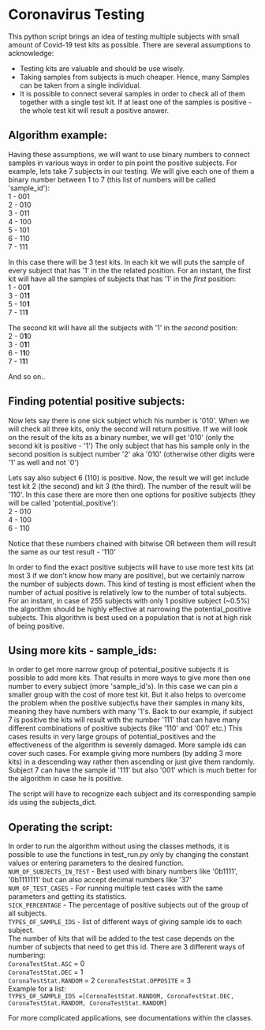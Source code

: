 # Coronavirus Testing
This python script brings an idea of testing multiple subjects with small amount of Covid-19 test kits as possible.
There are several assumptions to acknowledge:
- Testing kits are valuable and should be use wisely.
- Taking samples from subjects is much cheaper. Hence, many Samples can be taken from a single individual.
- It is possible to connect several samples in order to check all of them together with a single test kit. 
  If at least one of the samples is positive - the whole test kit will result a positive answer.


## Algorithm example:

Having these assumptions, we will want to use binary numbers to connect samples in various ways in order to pin point the positive subjects.
For example, lets take 7 subjects in our testing. 
We will give each one of them a binary number between 1 to 7 (this list of numbers will be called 'sample_id'):  
1 - 001  
2 - 010  
3 - 011  
4 - 100  
5 - 101  
6 - 110  
7 - 111  

In this case there will be 3 test kits. In each kit we will puts the sample of every subject that has '1' in the the related position.
For an instant, the first kit will have all the samples of subjects that has '1' in the *first* position:   
1 - 00**1**     
3 - 01**1**  
5 - 10**1**  
7 - 11**1**  

The second kit will have all the subjects with '1' in the *second* position:    
2 - 0**1**0  
3 - 0**1**1  
6 - 1**1**0  
7 - 1**1**1  

And so on..


## Finding potential positive subjects:

Now lets say there is one sick subject which his number is '010'. When we will check all three kits, only the second will return positive.
If we will look on the result of the kits as a binary number, we will get '010' (only the second kit is positive - '1')
The only subject that has his sample only in the second position is subject number '2' aka '010' (otherwise other digits were '1' as well and not '0') 

Lets say also subject 6 (110) is positive. Now, the result we will get include test kit 2 (the second) and kit 3 (the third).
The number of the result will be '110'. 
In this case there are more then one options for positive subjects (they will be called 'potential_positive'):  
2 - 010  
4 - 100  
6 - 110  

Notice that these numbers chained with bitwise OR between them will result the same as our test result - '110'

In order to find the exact positive subjects will have to use more test kits (at most 3 if we don't know how many are positive), but we certainly narrow the number of subjects down.
This kind of testing is most efficient when the number of actual positive is relatively low to the number of total subjects.
For an instant, in case of 255 subjects with only 1 positive subject (~0.5%) the algorithm should be highly effective at narrowing the potential_positive subjects.
This algorithm is best used on a population that is not at high risk of being positive.


## Using more kits - sample_ids:

In order to get more narrow group of potential_positive subjects it is possible to add more kits.
That results in more ways to give more then one number to every subject (more 'sample_id's).
In this case we can pin a smaller group with the cost of more test kit. 
But it also helps to overcome the problem when the positive subject\s have their samples in many kits, meaning they have numbers with many '1's.
Back to our example, if subject 7 is positive the kits will result with the number '111' that can have many different combinations of positive subjects (like '110' and '001' etc.)
This cases results in very large groups of potential_positives and the effectiveness of the algorithm is severely damaged.
More sample ids can cover such cases. 
For example giving more numbers (by adding 3 more kits) in a descending way rather then ascending or just give them randomly.
Subject 7 can have the sample id '111' but also '001' which is much better for the algorithm in case he is positive.

The script will have to recognize each subject and its corresponding sample ids using the subjects_dict.


## Operating the script:

In order to run the algorithm without using the classes methods, 
it is possible to use the functions in test_run.py only by changing the constant values or entering parameters to the desired function.
`NUM_OF_SUBJECTS_IN_TEST` - Best used with binary numbers like '0b1111', '0b1111111' but can also accept decimal numbers like '37'  
`NUM_OF_TEST_CASES` - For running multiple test cases with the same parameters and getting its statistics.  
`SICK_PERCENTAGE` - The percentage of positive subjects out of the group of all subjects.  
`TYPES_OF_SAMPLE_IDS` - list of different ways of giving sample ids to each subject.   
The number of kits that will be added to the test case depends on the number of subjects that need to get this id.
There are 3 different ways of numbering:  
`CoronaTestStat.ASC` = 0  
`CoronaTestStat.DEC` = 1  
`CoronaTestStat.RANDOM` = 2
`CoronaTestStat.OPPOSITE` = 3    
Example for a list:  
```TYPES_OF_SAMPLE_IDS =[CoronaTestStat.RANDOM, CoronaTestStat.DEC, CoronaTestStat.RANDOM, CoronaTestStat.RANDOM]```

For more complicated applications, see documentations within the classes.
